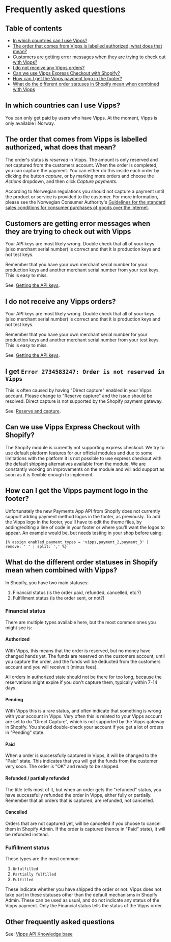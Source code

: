 <!-- START_METADATA
---
title: Vipps for Shopify Plugin FAQ
pagination_next: null
pagination_prev: null
---
END_METADATA -->

# Frequently asked questions

<!-- START_COMMENT -->
## Table of contents

- [In which countries can I use Vipps?](#in-which-countries-can-i-use-vipps)
- [The order that comes from Vipps is labelled authorized, what does that mean?](#the-order-that-comes-from-vipps-is-labelled-authorized-what-does-that-mean)
- [Customers are getting error messages when they are trying to check out with Vipps?](#customers-are-getting-error-messages-when-they-are-trying-to-check-out-with-vipps)
- [I do not receive any Vipps orders?](#i-do-not-receive-any-vipps-orders)
- [Can we use Vipps Express Checkout with Shopify?](#can-we-use-vipps-express-checkout-with-shopify)
- [How can I get the Vipps payment logo in the footer?](#how-can-i-get-the-vipps-payment-logo-in-the-footer)
- [What do the different order statuses in Shopify mean when combined with Vipps](#what-do-the-different-order-statuses-in-shopify-mean-when-combined-with-vipps)
<!-- END_COMMENT -->

## In which countries can I use Vipps?

You can only get paid by users who have Vipps. At the moment, Vipps is only available i Norway.

## The order that comes from Vipps is labelled authorized, what does that mean?

The order's status is *reserved* in Vipps. The amount is only reserved and not
captured from the customers account. When the order is completed, you can capture
the payment. You can either do this inside each order by clicking the button
*capture*, or by marking more orders and choose the *Actions* dropdown, and then click *Capture payments*.

According to Norwegian regulations you should not capture a payment until the
product or service is provided to the customer. For more information,
please see the Norwegian Consumer Authority's
[Guidelines for the standard sales conditions for consumer purchases of goods over the internet](https://www.forbrukertilsynet.no/english/guidelines/guidelines-the-standard-sales-conditions-consumer-purchases-of-goods-the-internet).

## Customers are getting error messages when they are trying to check out with Vipps

Your API keys are most likely wrong. Double check that all of your keys
(also merchant serial number) is correct and that it is production keys
and not test keys.

Remember that you have your own merchant serial number for your production
keys and another merchant serial number from your test keys.
This is easy to miss.

See:
[Getting the API keys](https://developer.vippsmobilepay.com/docs/).

## I do not receive any Vipps orders?

Your API keys are most likely wrong. Double check that all of your keys
(also merchant serial number) is correct and that it is production keys
and not test keys.

Remember that you have your own merchant serial number for your production
keys and another merchant serial number from your test keys.
This is easy to miss.

See:
[Getting the API keys](https://developer.vippsmobilepay.com/docs/).

## I get `Error 2734583247: Order is not reserved in Vipps`

This is often caused by having "Direct capture" enabled in your Vipps account. Please change to "Reserve capture" and the issue should be resolved. Direct capture is not supported by the Shopify payment gateway.

See:
[Reserve and capture](https://developer.vippsmobilepay.com/docs/common-topics/reserve-and-capture).

## Can we use Vipps Express Checkout with Shopify?

The Shopify module is currently not supporting express checkout. We try to use default platform features for our official modules and due to some limitations with the platform it is not possible to use express checkout with the default shipping alternatives available from the module. We are constantly working on improvements on the module and will add support as soon as it is flexible enough to implement. 

## How can I get the Vipps payment logo in the footer?

Unfortunately the new Payments App API from Shopify does not currently support adding payment method logos in the footer, as previously. To add the Vipps logo in the footer, you'll have to edit the theme files, by adding/editing a line of code in your footer or where you'll want the logos to appear. An example would be, but needs testing in your shop before using:

```liquid
{% assign enabled_payment_types = 'vipps,payment_2,payment_3' | remove: ' ' | split: ',' %}
```

## What do the different order statuses in Shopify mean when combined with Vipps?

In Shopify, you have two main statuses:

1. Financial status (is the order paid, refunded, cancelled, etc.?)
2. Fulfillment status (is the order sent, or not?)

### Financial status

There are multiple types available here, but the most common ones you might see is:

#### Authorized

With Vipps, this means that the order is reserved, but no money have changed hands yet. The funds are reserved on the customers account, until you capture the order, and the funds will be deducted from the customers account and you will receive it (minus fees).

All orders in authorized state should not be there for too long, because the reservations might expire if you don't capture them, typically within 7-14 days.

#### Pending

With Vipps this is a rare status, and often indicate that something is wrong with your account in Vipps. Very often this is related to your Vipps account are set to do "Direct Capture", which is not supported by the Vipps gateway in Shopify. You should double-check your account if you get a lot of orders in "Pending" state.

#### Paid

When a order is successfully captured in Vipps, it will be changed to the "Paid" state. This indicates that you will get the funds from the customer very soon. The order is "OK" and ready to be shipped.

#### Refunded / partially refunded

The title tells most of it, but when an order gets the "refunded" status, you have successfully refunded the order in Vipps, either fully or partially. Remember that all orders that is captured, are refunded, not cancelled.

#### Cancelled

Orders that are not captured yet, will be cancelled if you choose to cancel them in Shopify Admin. If the order is captured (hence in "Paid" state), it will be refunded instead.

### Fulfillment status

These types are the most common:

1. `Unfulfilled`
2. `Partially fulfilled`
3. `Fulfilled`

These indicate whether you have shipped the order or not. Vipps does not take part in these statuses other than the default mechanisms in Shopify Admin. These can be used as usual, and do not indicate any status of the Vipps payment. Only the Financial status tells the status of the Vipps order.

## Other frequently asked questions

See:
[Vipps API Knowledge base](https://developer.vippsmobilepay.com/docs/common-topics/reserve-and-capture/#what-is-the-difference-between-reserve-capture-and-direct-capture)
